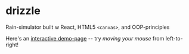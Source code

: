 # drizzle
Rain-simulator built w React, HTML5 `<canvas>`, and OOP-principles

Here's an [interactive demo-page](https://raindrop.netlify.com/) -- try *moving your mouse* from left-to-right!